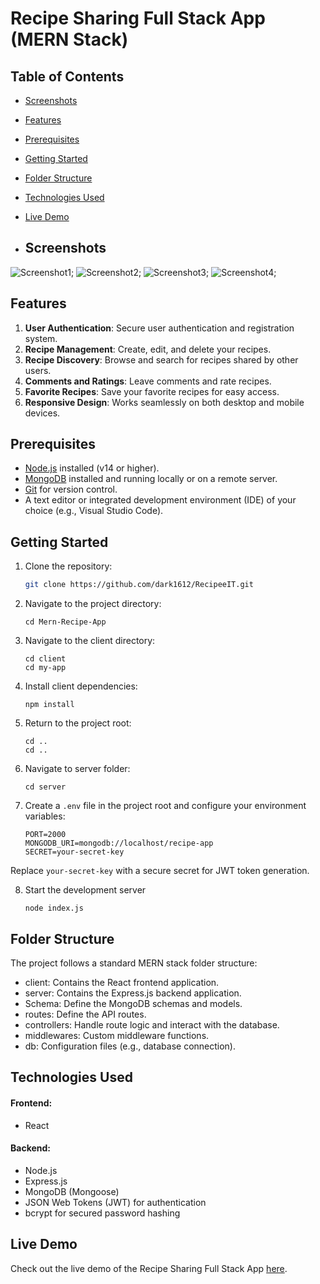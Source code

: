 # Recipe Sharing Full Stack App (MERN Stack)

## Table of Contents

- [Screenshots](#screenshots)
- [Features](#features)
- [Prerequisites](#prerequisites)
- [Getting Started](#getting-started)
- [Folder Structure](#folder-structure)
- [Technologies Used](#technologies-used)
- [Live Demo](#live-demo)

- ## Screenshots
 
 ![Screenshot1](./public/static/images/website1.png);
 ![Screenshot2](./public/static/images/website2.png);
 ![Screenshot3](./public/static/images/website3.png);
 ![Screenshot4](./public/static/images/website4.png);

## Features

1. **User Authentication**: Secure user authentication and registration system.
2. **Recipe Management**: Create, edit, and delete your recipes.
3. **Recipe Discovery**: Browse and search for recipes shared by other users.
4. **Comments and Ratings**: Leave comments and rate recipes.
5. **Favorite Recipes**: Save your favorite recipes for easy access.
6. **Responsive Design**: Works seamlessly on both desktop and mobile devices.

## Prerequisites

- [Node.js](https://nodejs.org/) installed (v14 or higher).
- [MongoDB](https://www.mongodb.com/) installed and running locally or on a remote server.
- [Git](https://git-scm.com/) for version control.
- A text editor or integrated development environment (IDE) of your choice (e.g., Visual Studio Code).

## Getting Started

1. Clone the repository:

   ```bash
   git clone https://github.com/dark1612/RecipeeIT.git

2. Navigate to the project directory:

       cd Mern-Recipe-App   

3. Navigate to the client directory:
     
       cd client 
       cd my-app 

4. Install client dependencies:

       npm install 

5. Return to the project root:

       cd ..
       cd ..

6. Navigate to server folder:

       cd server

7. Create a `.env` file in the project root and configure your environment variables:
   
       PORT=2000
       MONGODB_URI=mongodb://localhost/recipe-app
       SECRET=your-secret-key

Replace `your-secret-key` with a secure secret for JWT token generation.

8. Start the development server

       node index.js


## Folder Structure
The project follows a standard MERN stack folder structure:

- client: Contains the React frontend application.
- server: Contains the Express.js backend application.
- Schema: Define the MongoDB schemas and models.
- routes: Define the API routes.
- controllers: Handle route logic and interact with the database.
- middlewares: Custom middleware functions.
- db: Configuration files (e.g., database connection).

## Technologies Used
#### Frontend:

- React

#### Backend:

- Node.js
- Express.js
- MongoDB (Mongoose)
- JSON Web Tokens (JWT) for authentication
- bcrypt for secured password hashing


## Live Demo

Check out the live demo of the Recipe Sharing Full Stack App [here](https://benevolent-donut-65e579.netlify.app).
